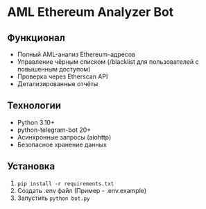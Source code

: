 # AML Ethereum Analyzer Bot

## Функционал
- Полный AML-анализ Ethereum-адресов
- Управление чёрным списком (/blacklist для пользователей с повышенным доступом)
- Проверка через Etherscan API
- Детализированные отчёты

## Технологии
- Python 3.10+
- python-telegram-bot 20+
- Асинхронные запросы (aiohttp)
- Безопасное хранение данных

## Установка
1. `pip install -r requirements.txt`
2. Создать .env файл (Пример - .env.example)
3. Запустить `python bot.py`
